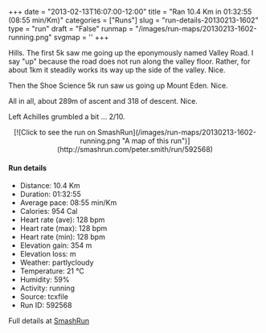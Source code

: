+++
date = "2013-02-13T16:07:00-12:00"
title = "Ran 10.4 Km in 01:32:55 (08:55 min/Km)"
categories = ["Runs"]
slug = "run-details-20130213-1602"
type = "run"
draft = "False"
runmap = "/images/run-maps/20130213-1602-running.png"
svgmap = '<polyline points="53 6, 50 12, 54 13, 61 1, 59 0, 42 3, 33 10, 12 77, 41 83, 43 92, 45 93, 64 100, 62 96, 62 84, 64 74, 67 69, 66 56, 61 53, 58 46, 61 38, 65 34, 73 34, 79 42, 73 53, 80 58, 84 62, 78 63, 86 65, 88 68, 85 77, 88 84, 85 89, 77 90, 71 86, 72 83, 78 88, 79 87, 80 87, 82 86, 80 80, 76 81, 78 77, 77 73, 78 64, 83 62, 81 57, 75 55, 74 54, 66 47, 68 41, 61 41, 59 45, 58 47, 59 43, 65 31, 64 27, 61 22, 60 16, 51 14, 51 10, 53 6">'
+++

Hills. The first 5k saw me going up the eponymously named Valley Road. I say "up" because the road does not run along the valley floor. Rather, for about 1km it steadily works its way up the side of the valley. Nice. 

Then the Shoe Science 5k run saw us going up Mount Eden. Nice. 

All in all, about 289m of ascent and 318 of descent. Nice.

Left Achilles grumbled a bit ... 2/10. 



<!--more-->

<center>
[![Click to see the run on SmashRun](/images/run-maps/20130213-1602-running.png "A map of this run")](http://smashrun.com/peter.smith/run/592568)
</center>

#### Run details

* Distance: 10.4 Km
* Duration: 01:32:55
* Average pace: 08:55 min/Km
* Calories: 954 Cal
* Heart rate (ave): 128 bpm
* Heart rate (max): 128 bpm
* Heart rate (min): 128 bpm
* Elevation gain: 354 m
* Elevation loss:  m
* Weather: partlycloudy
* Temperature: 21 &deg;C
* Humidity: 59%
* Activity: running
* Source: tcxfile
* Run ID: 592568

Full details at [SmashRun](http://smashrun.com/peter.smith/run/592568)